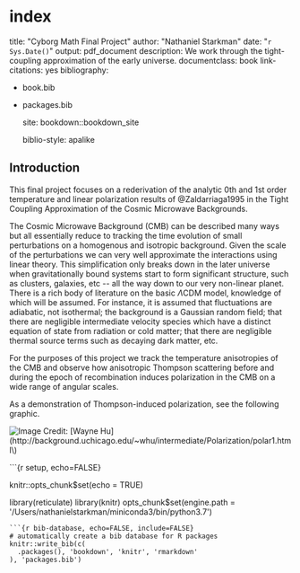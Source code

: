 # index

title: "Cyborg Math Final Project" author: "Nathaniel Starkman" date: "`r Sys.Date()`" output: pdf\_document description: We work through the tight-coupling approximation of the early universe. documentclass: book link-citations: yes bibliography:

* book.bib
* packages.bib

  site: bookdown::bookdown\_site

  biblio-style: apalike

## Introduction

This final project focuses on a rederivation of the analytic 0th and 1st order temperature and linear polarization results of @Zaldarriaga1995 in the Tight Coupling Approximation of the Cosmic Microwave Backgrounds.

The Cosmic Microwave Background \(CMB\) can be described many ways but all essentially reduce to tracking the time evolution of small perturbations on a homogenous and isotropic background. Given the scale of the perturbations we can very well approximate the interactions using linear theory. This simplification only breaks down in the later universe when gravitationally bound systems start to form significant structure, such as clusters, galaxies, etc -- all the way down to our very non-linear planet. There is a rich body of literature on the basic $\Lambda$CDM model, knowledge of which will be assumed. For instance, it is assumed that fluctuations are adiabatic, not isothermal; the background is a Gaussian random field; that there are negligible intermediate velocity species which have a distinct equation of state from radiation or cold matter; that there are negligible thermal source terms such as decaying dark matter, etc.

For the purposes of this project we track the temperature anisotropies of the CMB and observe how anisotropic Thompson scattering before and during the epoch of recombination induces polarization in the CMB on a wide range of angular scales.

As a demonstration of Thompson-induced polarization, see the following graphic.

![Image Credit: \[Wayne Hu\]\(http://background.uchicago.edu/~whu/intermediate/Polarization/polar1.html\)](.gitbook/assets/thompson_polarization.gif)

\`\`\`{r setup, echo=FALSE}

knitr::opts\_chunk$set\(echo = TRUE\)

library\(reticulate\) library\(knitr\) opts\_chunk$set\(engine.path = '/Users/nathanielstarkman/miniconda3/bin/python3.7'\)

```text
```{r bib-database, echo=FALSE, include=FALSE}
# automatically create a bib database for R packages
knitr::write_bib(c(
  .packages(), 'bookdown', 'knitr', 'rmarkdown'
), 'packages.bib')
```

